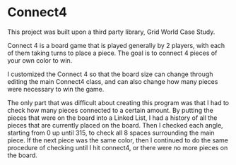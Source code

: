 # Connect4

This project was built upon a third party library, Grid World Case Study.

Connect 4 is a board game that is played generally by 2 players, with each of them taking turns to place a piece. The goal is to connect 4 pieces of your own color to win.

I customized the Connect 4 so that the board size can change through editing the main Connect4 class, and can also change how many pieces were necessary to win the game.

The only part that was difficult about creating this program was that I had to check how many pieces connected to a certain amount. By putting the pieces that were on the board into a Linked List, I had a history of all the pieces that are currently placed on the board. Then I checked each angle, starting from 0 up until 315, to check all 8 spaces surrounding the main piece. If the next piece was the same color, then I continued to do the same procedure of checking until I hit connect4, or there were no more pieces on the board.

